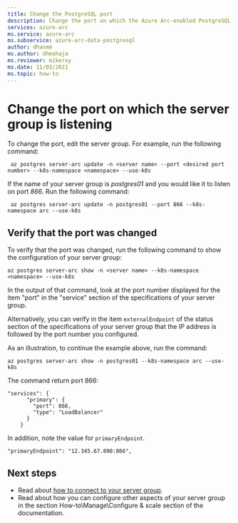 ```yaml
---
title: Change the PostgreSQL port
description: Change the port on which the Azure Arc-enabled PostgreSQL server is listening.
services: azure-arc
ms.service: azure-arc
ms.subservice: azure-arc-data-postgresql
author: dhanmm
ms.author: dhmahaja
ms.reviewer: mikeray
ms.date: 11/03/2021
ms.topic: how-to
---
```



# Change the port on which the server group is listening 

To change the port, edit the server group. For example, run the following command:

```azurecli
 az postgres server-arc update -n <server name> --port <desired port number> --k8s-namespace <namespace> --use-k8s
```

If the name of your server group is _postgres01_ and you would like it to listen on port _866_. Run the following command:

```azurecli
 az postgres server-arc update -n postgres01 --port 866 --k8s-namespace arc --use-k8s
```

## Verify that the port was changed

To verify that the port was changed, run the following command to show the configuration of your server group:

```azurecli
az postgres server-arc show -n <server name> --k8s-namespace <namespace> --use-k8s
```

In the output of that command, look at the port number displayed for the item "port" in the "service" section of the specifications of your server group.

Alternatively, you can verify in the item `externalEndpoint` of the status section of the specifications of your server group that the IP address is followed by the port number you configured.

As an illustration, to continue the example above, run the command:

```azurecli
az postgres server-arc show -n postgres01 --k8s-namespace arc --use-k8s
```

The command return port 866:

```output
"services": {
      "primary": {
        "port": 866,
        "type": "LoadBalancer"
      }
    }
```

In addition, note the value for `primaryEndpoint`.

```output
"primaryEndpoint": "12.345.67.890:866",
```

## Next steps
- Read about [how to connect to your server group](get-connection-endpoints-and-connection-strings-postgresql-server.md).
- Read about how you can configure other aspects of your server group in the section How-to\Manage\Configure & scale section of the documentation.
